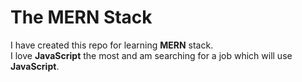 # The MERN Stack
I have created this repo for learning **MERN** stack.  
I love **JavaScript** the most and am searching for a job which will use **JavaScript**.  